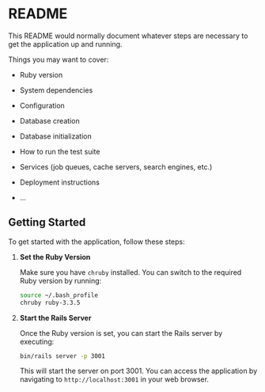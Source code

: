 # README

This README would normally document whatever steps are necessary to get the
application up and running.

Things you may want to cover:

* Ruby version

* System dependencies

* Configuration

* Database creation

* Database initialization

* How to run the test suite

* Services (job queues, cache servers, search engines, etc.)

* Deployment instructions

* ...

## Getting Started

To get started with the application, follow these steps:

1. **Set the Ruby Version**

   Make sure you have `chruby` installed. You can switch to the required Ruby version by running:

   ```bash
   source ~/.bash_profile
   chruby ruby-3.3.5
   ```

2. **Start the Rails Server**

   Once the Ruby version is set, you can start the Rails server by executing:

   ```bash
   bin/rails server -p 3001
   ```

   This will start the server on port 3001. You can access the application by navigating to `http://localhost:3001` in your web browser.
